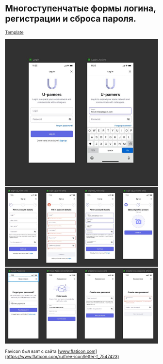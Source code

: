 # Многоступенчатые формы логина, регистрации и сброса пароля.

[Template](<https://www.figma.com/design/Caq98DEvuk0uKQBosOCVPf/Main-File-(Copy)?node-id=1-5&node-type=canvas&t=KaGSS3u5lO8mqqEw-0>)

![](/public/img1.JPG)
![](/public/img2.JPG)
![](/public/img3.JPG)

Favicon был взят с сайта [www.flaticon.com](https://www.flaticon.com/ru/free-icon/letter-f_7547423)
